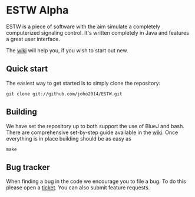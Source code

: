# ESTW Alpha

ESTW is a piece of software with the aim simulate a completely computerized signaling control. It's written completely in Java and features a great user interface.

The [wiki](/joho2014/ESTW/wiki) will help you, if you wish to start out new.

## Quick start

The easiest way to get started is to simply clone the repository:

	git clone git://github.com/joho2014/ESTW.git

## Building

We have set the repository up to both support the use of BlueJ and bash. There are comprehensive set-by-step guide available in the [wiki](/joho2014/ESTW/wiki). Once everything is in place building should be as easy as

	make

## Bug tracker

When finding a bug in the code we encourage you to file a bug. To do this please open a [ticket](https://github.com/joho2014/ESTW/issues). You can also submit feature requests.
